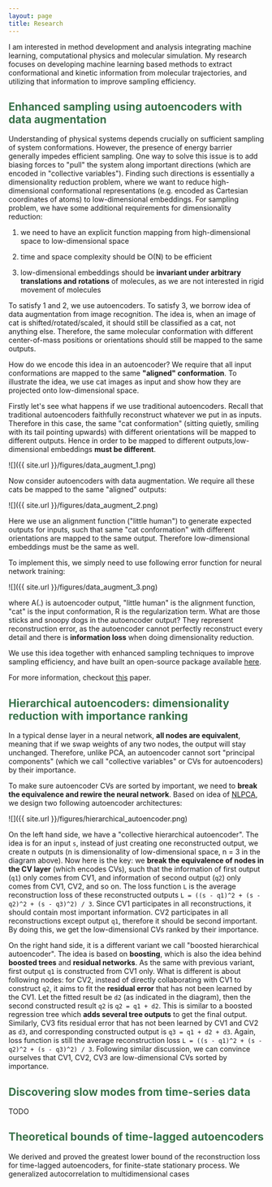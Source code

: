 ```yaml
---
layout: page
title: Research
---
```


I am interested in method development and analysis integrating machine learning, computational physics and molecular simulation.  My research focuses on developing machine learning based methods to extract conformational and kinetic information from molecular trajectories, and utilizing that information to improve sampling efficiency.  

## <span style="color: #397249">Enhanced sampling using autoencoders with data augmentation</span>

Understanding of physical systems depends crucially on sufficient sampling of system conformations.  However, the presence of energy barrier generally impedes efficient sampling.  One way to solve this issue is to add biasing forces to "pull" the system along important directions (which are encoded in "collective variables").  Finding such directions is essentially a dimensionality reduction problem, where we want to reduce high-dimensional conformational representations (e.g. encoded as Cartesian coordinates of atoms) to low-dimensional embeddings.  For sampling problem, we have some additional requirements for dimensionality reduction: 

1. we need to have an explicit function mapping from high-dimensional space to low-dimensional space

2. time and space complexity should be O(N) to be efficient

3. low-dimensional embeddings should be **invariant under arbitrary translations and rotations** of molecules, as we are not interested in rigid movement of molecules

To satisfy 1 and 2, we use autoencoders.  To satisfy 3, we borrow idea of data augmentation from image recognition.  The idea is, when an image of cat is shifted/rotated/scaled, it should still be classified as a cat, not anything else.  Therefore, the same molecular conformation with different center-of-mass positions or orientations should still be mapped to the same outputs.  

How do we encode this idea in an autoencoder?  We require that all input conformations are mapped to the same **"aligned" conformation**.  To illustrate the idea, we use cat images as input and show how they are projected onto low-dimensional space.  

Firstly let's see what happens if we use traditional autoencoders.  Recall that traditional autoencoders faithfully reconstruct whatever we put in as inputs.  Therefore in this case, the same "cat conformation" (sitting quietly, smiling with its tail pointing upwards) with different orientations will be mapped to different outputs.  Hence in order to be mapped to different outputs,low-dimensional embeddings **must be different**.


![]({{ site.url }}/figures/data_augment_1.png)

Now consider autoencoders with data augmentation.  We require all these cats be mapped to the same "aligned" outputs:

![]({{ site.url }}/figures/data_augment_2.png)

Here we use an alignment function ("little human") to generate expected outputs for inputs, such that same "cat conformation" with different orientations are mapped to the same output.  Therefore low-dimensional embeddings must be the same as well.

To implement this, we simply need to use following error function for neural network training:

![]({{ site.url }}/figures/data_augment_3.png)

where A(.) is autoencoder output, "little human" is the alignment function, "cat" is the input conformation, R is the regularization term.   What are those sticks and snoopy dogs in the autoencoder output?  They represent reconstruction error, as the autoencoder cannot perfectly reconstruct every detail and there is **information loss** when doing dimensionality reduction.

We use this idea together with enhanced sampling techniques to improve sampling efficiency, and have built an open-source package available [here](https://github.com/weiHelloWorld/accelerated_sampling_with_autoencoder).

For more information, checkout [this](https://onlinelibrary.wiley.com/doi/full/10.1002/jcc.25520) paper.


## <span style="color: #397249">Hierarchical autoencoders: dimensionality reduction with importance ranking</span>

In a typical dense layer in a neural network, **all nodes are equivalent**, meaning that if we swap weights of any two nodes, the output will stay unchanged.  Therefore, unlike PCA, an autoencoder cannot sort "principal components" (which we call "collective variables" or CVs for autoencoders) by their importance.  

To make sure autoencoder CVs are sorted by important, we need to **break the equivalence and rewire the neural network**.  Based on idea of [NLPCA](http://www.nlpca.org/), we design two following autoencoder architectures:

![]({{ site.url }}/figures/hierarchical_autoencoder.png)

On the left hand side, we have a "collective hierarchical autoencoder".  The idea is for an input `s`, instead of just creating one reconstructed output, we create n outputs (n is dimensionality of low-dimensional space, n = 3 in the diagram above).  Now here is the key: we **break the equivalence of nodes in the CV layer** (which encodes CVs), such that the information of first output (`q1`) only comes from CV1, and information of second output (`q2`) only comes from CV1, CV2, and so on.  The loss function `L` is the average reconstruction loss of these reconstructed outputs `L = ((s - q1)^2 + (s - q2)^2 + (s - q3)^2) / 3`.  Since CV1 participates in all reconstructions, it should contain most important information.  CV2 participates in all reconstructions except output `q1`, therefore it should be second important.  By doing this, we get the low-dimensional CVs ranked by their importance.

On the right hand side, it is a different variant we call "boosted hierarchical autoencoder".  The idea is based on **boosting**, which is also the idea behind **boosted trees** and **residual networks**.  As the same with previous variant, first output `q1` is constructed from CV1 only.  What is different is about following nodes: for CV2, instead of directly collaborating with CV1 to construct `q2`, it aims to fit the **residual error** that has not been learned by the CV1.  Let the fitted result be `d2` (as indicated in the diagram), then the second constructed result `q2` is `q2 = q1 + d2`.  This is similar to a boosted regression tree which **adds several tree outputs** to get the final output.  Similarly, CV3 fits residual error that has not been learned by CV1 and CV2 as `d3`, and corresponding constructed output is `q3 = q1 + d2 + d3`.  Again, loss function is still the average reconstruction loss `L = ((s - q1)^2 + (s - q2)^2 + (s - q3)^2) / 3`.  Following similar discussion, we can convince ourselves that CV1, CV2, CV3 are low-dimensional CVs sorted by importance.

## <span style="color: #397249">Discovering slow modes from time-series data</span>

TODO


## <span style="color: #397249">Theoretical bounds of time-lagged autoencoders</span>

We derived and proved the greatest lower bound of the reconstruction loss for time-lagged autoencoders, for finite-state stationary process.  We generalized autocorrelation to multidimensional cases